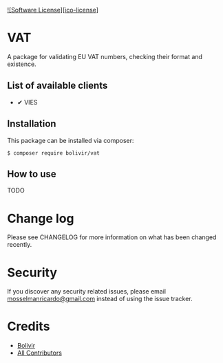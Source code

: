 [![Software License][ico-license]](LICENSE.md)

# VAT  
A package for validating EU VAT numbers, checking their format and existence.
## List of available clients 
- ✔ VIES

## Installation
This package can be installed via composer:
```console
$ composer require bolivir/vat
```

## How to use
TODO

# Change log
Please see CHANGELOG for more information on what has been changed recently.

# Security
If you discover any security related issues, please email mosselmanricardo@gmail.com instead of using the issue tracker.

# Credits
- [Bolivir](https://github.com/bolivir)
- [All Contributors](https://github.com/bolivir/multipay/graphs/contributors)
